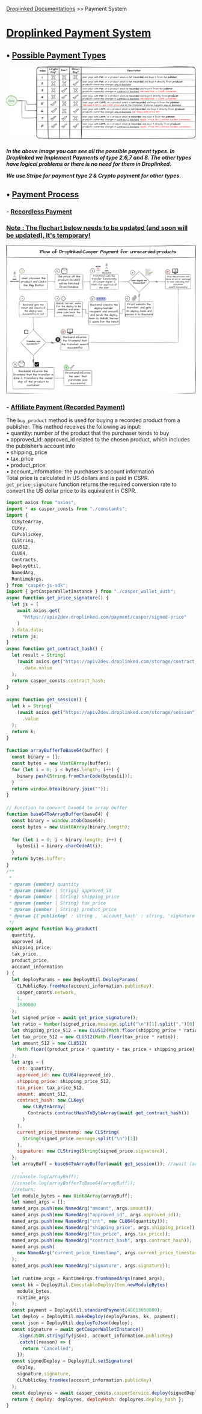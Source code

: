 <u>[Droplinked Documentations](README.md)</u> >> Payment System

# <u>Droplinked Payment System</u>

## • <u>Possible Payment Types</u>

![Payments](Payments.png)

<h5>In the above image you can see all the possible payment types. In Droplinked we Implement Payments of type 2,6,7 and 8. 
The other types have logical problems or there is no need for them in Droplinked.

We use Stripe for payment type 2 & Crypto payment for other types. </h>

## • <u>Payment Process</u>

### - <u>Recordless Payment</u>

### <u>**Note : The flochart below needs to be updated (and soon will be updated), It's temporary!**</u>

![Payment Process](CasperPaymentDetails.png)

### - <u>Affiliate Payment (Recorded Payment)</u>

The `buy_product` method is used for buying a recorded product from a publisher. This method receives the following as input:  
 • quantity: number of the product that the purchaser tends to buy  
 • approved_id: approved_id related to the chosen product, which includes the publisher’s account info  
 • shipping_price  
 • tax_price  
 • product_price  
 • account_information: the purchaser’s account information  
Total price is calculated in US dollars and is paid in CSPR. `get_price_signature` function returns the required conversion rate to convert the US dollar price to its equivalent in CSPR.

```javascript
import axios from "axios";
import * as casper_consts from "./constants";
import {
  CLByteArray,
  CLKey,
  CLPublicKey,
  CLString,
  CLU512,
  CLU64,
  Contracts,
  DeployUtil,
  NamedArg,
  RuntimeArgs,
} from "casper-js-sdk";
import { getCasperWalletInstance } from "./casper_wallet_auth";
async function get_price_signature() {
  let js = (
    await axios.get(
      "https://apiv2dev.droplinked.com/payment/casper/signed-price"
    )
  ).data.data;
  return js;
}
async function get_contract_hash() {
  let result = String(
    (await axios.get("https://apiv2dev.droplinked.com/storage/contract_hash"))
      .data.value
  );
  return casper_consts.contract_hash;
}

async function get_session() {
  let k = String(
    (await axios.get("https://apiv2dev.droplinked.com/storage/session")).data
      .value
  );
  return k;
}

function arrayBufferToBase64(buffer) {
  const binary = [];
  const bytes = new Uint8Array(buffer);
  for (let i = 0; i < bytes.length; i++) {
    binary.push(String.fromCharCode(bytes[i]));
  }
  return window.btoa(binary.join(""));
}

// Function to convert base64 to array buffer
function base64ToArrayBuffer(base64) {
  const binary = window.atob(base64);
  const bytes = new Uint8Array(binary.length);

  for (let i = 0; i < binary.length; i++) {
    bytes[i] = binary.charCodeAt(i);
  }
  return bytes.buffer;
}
/**
 *
 * @param {number} quantity
 * @param {number | Strign} approved_id
 * @param {number | String} shipping_price
 * @param {number | String} tax_price
 * @param {number | String} product_price
 * @param {{'publicKey' : string , 'account_hash' : string, 'signature' : string}} account_information
 */
export async function buy_product(
  quantity,
  approved_id,
  shipping_price,
  tax_price,
  product_price,
  account_information
) {
  let deployParams = new DeployUtil.DeployParams(
    CLPublicKey.fromHex(account_information.publicKey),
    casper_consts.network,
    1,
    1800000
  );
  let signed_price = await get_price_signature();
  let ratio = Number(signed_price.message.split("\n")[1].split(",")[0]);
  let shipping_price_512 = new CLU512(Math.floor(shipping_price * ratio));
  let tax_price_512 = new CLU512(Math.floor(tax_price * ratio));
  let amount_512 = new CLU512(
    Math.floor((product_price * quantity + tax_price + shipping_price) * ratio)
  );
  let args = {
    cnt: quantity,
    approved_id: new CLU64(approved_id),
    shipping_price: shipping_price_512,
    tax_price: tax_price_512,
    amount: amount_512,
    contract_hash: new CLKey(
      new CLByteArray(
        Contracts.contractHashToByteArray(await get_contract_hash())
      )
    ),
    current_price_timestamp: new CLString(
      String(signed_price.message.split("\n")[1])
    ),
    signature: new CLString(String(signed_price.signature)),
  };
  let arrayBuff = base64ToArrayBuffer(await get_session()); //await (await fetch('src/session.wasm')).arrayBuffer()

  //console.log(arrayBuff);
  //console.log(arrayBufferToBase64(arrayBuff));
  //return;
  let module_bytes = new Uint8Array(arrayBuff);
  let named_args = [];
  named_args.push(new NamedArg("amount", args.amount));
  named_args.push(new NamedArg("approved_id", args.approved_id));
  named_args.push(new NamedArg("cnt", new CLU64(quantity)));
  named_args.push(new NamedArg("shipping_price", args.shipping_price));
  named_args.push(new NamedArg("tax_price", args.tax_price));
  named_args.push(new NamedArg("contract_hash", args.contract_hash));
  named_args.push(
    new NamedArg("current_price_timestamp", args.current_price_timestamp)
  );
  named_args.push(new NamedArg("signature", args.signature));

  let runtime_args = RuntimeArgs.fromNamedArgs(named_args);
  const kk = DeployUtil.ExecutableDeployItem.newModuleBytes(
    module_bytes,
    runtime_args
  );
  const payment = DeployUtil.standardPayment(48013050000);
  let deploy = DeployUtil.makeDeploy(deployParams, kk, payment);
  const json = DeployUtil.deployToJson(deploy);
  const signature = await getCasperWalletInstance()
    .sign(JSON.stringify(json), account_information.publicKey)
    .catch((reason) => {
      return "Cancelled";
    });
  const signedDeploy = DeployUtil.setSignature(
    deploy,
    signature.signature,
    CLPublicKey.fromHex(account_information.publicKey)
  );
  const deployres = await casper_consts.casperService.deploy(signedDeploy);
  return { deploy: deployres, deployHash: deployres.deploy_hash };
}
```
